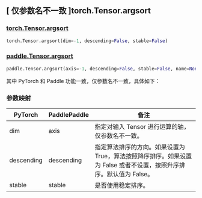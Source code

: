 ## [ 仅参数名不一致 ]torch.Tensor.argsort

### [torch.Tensor.argsort](https://pytorch.org/docs/stable/generated/torch.Tensor.argsort.html)

```python
torch.Tensor.argsort(dim=-1, descending=False, stable=False)
```

### [paddle.Tensor.argsort](https://www.paddlepaddle.org.cn/documentation/docs/zh/develop/api/paddle/Tensor_cn.html#argsort-axis-1-descending-false-name-none)

```python
paddle.Tensor.argsort(axis=-1, descending=False, stable=False, name=None)
```

其中 PyTorch 和 Paddle 功能一致，仅参数名不一致，具体如下：

### 参数映射

| PyTorch    | PaddlePaddle | 备注 |
| ---------- | ------------ | -- |
| dim        | axis         | 指定对输入 Tensor 进行运算的轴，仅参数名不一致。   |
| descending | descending   | 指定算法排序的方向。如果设置为 True，算法按照降序排序。如果设置为 False 或者不设置，按照升序排序。默认值为 False。   |
|  stable  |  stable   | 是否使用稳定排序。  |
